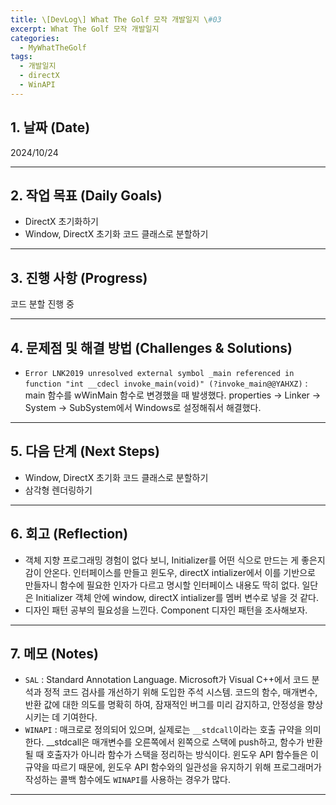 ```yaml
---
title: \[DevLog\] What The Golf 모작 개발일지 \#03
excerpt: What The Golf 모작 개발일지
categories:
  - MyWhatTheGolf
tags:
  - 개발일지
  - directX
  - WinAPI
---
```

## 1. 날짜 (Date)

2024/10/24

---

## 2. 작업 목표 (Daily Goals)

- DirectX 초기화하기
- Window, DirectX 초기화 코드 클래스로 분할하기

---

## 3. 진행 사항 (Progress)

코드 분할 진행 중

---

## 4. 문제점 및 해결 방법 (Challenges & Solutions)

- `Error LNK2019 unresolved external symbol _main referenced in function "int __cdecl invoke_main(void)" (?invoke_main@@YAHXZ)` : main 함수를 wWinMain 함수로 변경했을 때 발생했다. properties -> Linker -> System -> SubSystem에서 Windows로 설정해줘서 해결했다.

---

## 5. 다음 단계 (Next Steps)

- Window, DirectX 초기화 코드 클래스로 분할하기
- 삼각형 렌더링하기

---

## 6. 회고 (Reflection)

- 객체 지향 프로그래밍 경험이 없다 보니, Initializer를 어떤 식으로 만드는 게 좋은지 감이 안온다. 인터페이스를 만들고 윈도우, directX intializer에서 이를 기반으로 만들자니 함수에 필요한 인자가 다르고 명시할 인터페이스 내용도 딱히 없다. 일단은 Initializer 객체 안에 window, directX intializer를 멤버 변수로 넣을 것 같다.
- 디자인 패턴 공부의 필요성을 느낀다. Component 디자인 패턴을 조사해보자.

---

## 7. 메모 (Notes)

- `SAL` : Standard Annotation Language. Microsoft가 Visual C++에서 코드 분석과 정적 코드 검사를 개선하기 위해 도입한 주석 시스템. 코드의 함수, 매개변수, 반환 값에 대한 의도를 명확히 하여, 잠재적인 버그를 미리 감지하고, 안정성을 향상시키는 데 기여한다. 
- `WINAPI` : 매크로로 정의되어 있으며, 실제로는 `__stdcall`이라는 호출 규약을 의미한다. \_\_stdcall은 매개변수를 오른쪽에서 왼쪽으로 스택에 push하고, 함수가 반환될 때 호출자가 아니라 함수가 스택을 정리하는 방식이다. 윈도우 API 함수들은 이 규약을 따르기 때문에, 윈도우 API 함수와의 일관성을 유지하기 위해 프로그래머가 작성하는 콜백 함수에도 `WINAPI`를 사용하는 경우가 많다.

---

